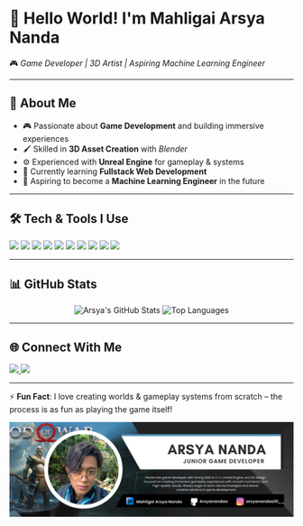 # 👋 Hello World! I'm **Mahligai Arsya Nanda**  

🎮 *Game Developer | 3D Artist | Aspiring Machine Learning Engineer*  

---

## 🚀 About Me  
- 🎮 Passionate about **Game Development** and building immersive experiences  
- 🖌️ Skilled in **3D Asset Creation** with *Blender*  
- ⚙️ Experienced with **Unreal Engine** for gameplay & systems  
- 🌱 Currently learning **Fullstack Web Development**  
- 🤖 Aspiring to become a **Machine Learning Engineer** in the future  

---

## 🛠️ Tech & Tools I Use  
<p align="left">
  <!-- Game Development -->
  <img src="https://img.shields.io/badge/Unreal%20Engine-313131?style=for-the-badge&logo=unrealengine&logoColor=white" />
  <img src="https://img.shields.io/badge/Unity-000000?style=for-the-badge&logo=unity&logoColor=white" />
  <img src="https://img.shields.io/badge/Blender-F5792A?style=for-the-badge&logo=blender&logoColor=white" />
  
  <!-- Programming -->
  <img src="https://img.shields.io/badge/C++-004482?style=for-the-badge&logo=c%2B%2B&logoColor=white" />
  <img src="https://img.shields.io/badge/Java-ED8B00?style=for-the-badge&logo=java&logoColor=white" />
  <img src="https://img.shields.io/badge/Python-3776AB?style=for-the-badge&logo=python&logoColor=white" />
  <img src="https://img.shields.io/badge/JavaScript-F7DF1E?style=for-the-badge&logo=javascript&logoColor=black" />

  <!-- Web Dev -->
  <img src="https://img.shields.io/badge/HTML5-E34F26?style=for-the-badge&logo=html5&logoColor=white" />
  <img src="https://img.shields.io/badge/CSS3-1572B6?style=for-the-badge&logo=css3&logoColor=white" />
  <img src="https://img.shields.io/badge/Node.js-339933?style=for-the-badge&logo=nodedotjs&logoColor=white" />
</p>

---

## 📊 GitHub Stats  
<p align="center">
  <img src="https://github-readme-stats.vercel.app/api?username=Arsyanandaa&show_icons=true&theme=radical" alt="Arsya's GitHub Stats" height="165"/>
  <img src="https://github-readme-stats.vercel.app/api/top-langs/?username=Arsyanandaa&layout=compact&theme=radical" alt="Top Languages" height="165"/>
</p>

---

## 🌐 Connect With Me  
<p align="left">
  <a href="https://www.linkedin.com/in/mahligai-arsya-nanda-454659336/" target="_blank">
    <img src="https://img.shields.io/badge/LinkedIn-0077B5?style=for-the-badge&logo=linkedin&logoColor=white"/>
  </a>
  <a href="mailto:arsyanandaa10@gmail.com">
    <img src="https://img.shields.io/badge/Email-D14836?style=for-the-badge&logo=gmail&logoColor=white"/>
  </a>
</p>

---

⚡ **Fun Fact**: I love creating worlds & gameplay systems from scratch – the process is as fun as playing the game itself!  

![Mahligai Arsya Nanda](img/Linkedin%20Profile%20Header%20Mahligai%20Arsya%20Nanda.png)
